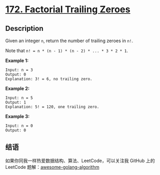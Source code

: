 # [172. Factorial Trailing Zeroes][title]

## Description
Given an integer `n`, return the number of trailing zeroes in `n!`.

Note that `n! = n * (n - 1) * (n - 2) * ... * 3 * 2 * 1`.

**Example 1:**  
```
Input: n = 3
Output: 0
Explanation: 3! = 6, no trailing zero.
```

**Example 2:**
```
Input: n = 5
Output: 1
Explanation: 5! = 120, one trailing zero.
```

**Example 3:**
```
Input: n = 0
Output: 0
```


## 结语

如果你同我一样热爱数据结构、算法、LeetCode，可以关注我 GitHub 上的 LeetCode 题解：[awesome-golang-algorithm][me]

[title]: https://leetcode.com/problems/factorial-trailing-zeroes/
[me]: https://github.com/Golang-Solutions/awesome-golang-algorithm
